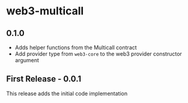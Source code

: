 # web3-multicall

## 0.1.0

- Adds helper functions from the Multicall contract
- Add provider type from `web3-core` to the web3 provider constructor argument

## First Release - 0.0.1

This release adds the initial code implementation
